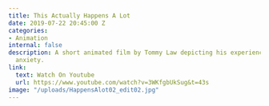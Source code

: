 ```yaml
---
title: This Actually Happens A Lot
date: 2019-07-22 20:45:00 Z
categories:
- Animation
internal: false
description: A short animated film by Tommy Law depicting his experience with social
  anxiety.
link:
  text: Watch On Youtube
  url: https://www.youtube.com/watch?v=3WKfgbUkSug&t=43s
image: "/uploads/HappensAlot02_edit02.jpg"
---
```


